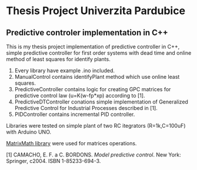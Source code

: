 # Thesis Project Univerzita Pardubice
## Predictive controler implementation in C++

This is my thesis project implementation of predictive controller in C++, simple predictive controller for first order systems with dead time and online method of least squares for identify plants.

1. Every library have example .ino included.
2. ManualControl contains identifyPlant method which use online least squares.
3. PredictiveController contains logic for creating GPC matrices for predictive control law (u=K(w-fp*xp) according to [1].
4. PredictiveDTController conations simple implementation of Generalized Predictive Control for Industrial Processes described in [1].
5. PIDController contains incremental PID controller.

Libraries were tested on simple plant of two RC itegrators (R=1k,C=100uF) with Arduino UNO.

[MatrixMath library](https://github.com/eecharlie/MatrixMath) were used for matrices operations.


[1] CAMACHO, E. F. a C. BORDONS. *Model predictive control*. New York: Springer, c2004. ISBN 1-85233-694-3.